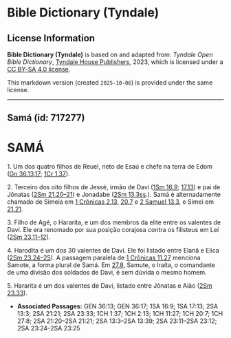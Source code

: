 # Bible Dictionary (Tyndale)

## License Information

**Bible Dictionary (Tyndale)** is based on and adapted from: _Tyndale Open Bible Dictionary_, [Tyndale House Publishers](https://tyndaleopenresources.com/), 2023, which is licensed under a [CC BY-SA 4.0 license](https://creativecommons.org/licenses/by-sa/4.0/legalcode.en).

This markdown version (created `2025-10-06`) is provided under the same license.



--------------------------------

## Samá (id: 717277)

SAMÁ
====

1\. Um dos quatro filhos de Reuel, neto de Esaú e chefe na terra de Edom ([Gn 36\.13,17](https://ref.ly/Gen36:13,Gen36:17); [1Cr 1\.37](https://ref.ly/1Chr1:37)).

2\. Terceiro dos oito filhos de Jessé, irmão de Davi ([1Sm 16\.9](https://ref.ly/1Sam16:9); [17\.13](https://ref.ly/1Sam17:13)) e pai de Jônatas ([2Sm 21\.20–21](https://ref.ly/2Sam21:20-2Sam21:21)) e Jonadabe ([2Sm 13\.3ss](https://ref.ly/2Sam13:3-2Sam13:39).). Samá é alternadamente chamado de Simeia em [1 Crônicas 2\.13,](https://ref.ly/1Chr2:13) [20\.7](https://ref.ly/1Chr20:7) e [2 Samuel 13\.3](https://ref.ly/2Sam13:3), e Simei em [21\.21](https://ref.ly/2Sam21:21).

3\. Filho de Agé, o Hararita, e um dos membros da elite entre os valentes de Davi. Ele era renomado por sua posição corajosa contra os filisteus em Leí ([2Sm 23\.11–12](https://ref.ly/2Sam23:11-2Sam23:12)).

4\. Harodita é um dos 30 valentes de Davi. Ele foi listado entre Elanã e Elica ([2Sm 23\.24–25](https://ref.ly/2Sam23:24-2Sam23:25)). A passagem paralela de [1 Crônicas 11\.27](https://ref.ly/1Chr11:27) menciona Samote, a forma plural de Samá. Em [27\.8](https://ref.ly/1Chr27:8), Samute, o Iraíta, o comandante de uma divisão dos soldados de Davi, é sem dúvida o mesmo homem.

5\. Hararita é um dos valentes de Davi, listado entre Jônatas e Aião ([2Sm 23\.33](https://ref.ly/2Sam23:33)).

* **Associated Passages:** GEN 36:13; GEN 36:17; 1SA 16:9; 1SA 17:13; 2SA 13:3; 2SA 21:21; 2SA 23:33; 1CH 1:37; 1CH 2:13; 1CH 11:27; 1CH 20:7; 1CH 27:8; 2SA 21:20–2SA 21:21; 2SA 13:3–2SA 13:39; 2SA 23:11–2SA 23:12; 2SA 23:24–2SA 23:25

